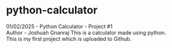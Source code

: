 # python-calculator <br>
01/02/2025 - Python Calculator - Project #1<br>
Author - Joshuah Gnanraj
This is a calculator made using python. <br> This is my first project which is uploaded to Github.